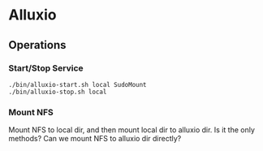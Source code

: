 # Alluxio

## Operations
### Start/Stop Service
```shell
./bin/alluxio-start.sh local SudoMount
./bin/alluxio-stop.sh local
```

### Mount NFS
Mount NFS to local dir, and then mount local dir to alluxio dir. Is it the only methods? Can we mount NFS to alluxio dir directly?
